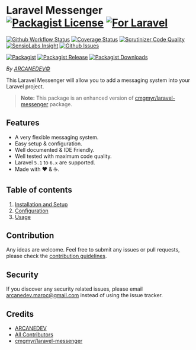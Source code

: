 # Laravel Messenger [![Packagist License][badge_license]](LICENSE.md) [![For Laravel][badge_laravel]][link-github-repo]

[![Github Workflow Status][badge_build]][link-github-status]
[![Coverage Status][badge_coverage]][link-scrutinizer]
[![Scrutinizer Code Quality][badge_quality]][link-scrutinizer]
[![SensioLabs Insight][badge_insight]][link-insight]
[![Github Issues][badge_issues]][link-github-issues]

[![Packagist][badge_package]][link-packagist]
[![Packagist Release][badge_release]][link-packagist]
[![Packagist Downloads][badge_downloads]][link-packagist]

*By [ARCANEDEV&copy;](http://www.arcanedev.net/)*

This Laravel Messenger will allow you to add a messaging system into your Laravel project.

 > **Note:** This package is an enhanced version of [cmgmyr/laravel-messenger](https://github.com/cmgmyr/laravel-messenger) package.

## Features

  * A very flexible messaging system.
  * Easy setup &amp; configuration.
  * Well documented &amp; IDE Friendly.
  * Well tested with maximum code quality.
  * Laravel `5.1` to `6.x` are supported.
  * Made with :heart: &amp; :coffee:.
  
## Table of contents

  1. [Installation and Setup](_docs/1-Installation-and-Setup.md)
  2. [Configuration](_docs/2-Configuration.md)
  3. [Usage](_docs/3-Usage.md)

## Contribution

Any ideas are welcome. Feel free to submit any issues or pull requests, please check the [contribution guidelines](CONTRIBUTING.md).

## Security

If you discover any security related issues, please email arcanedev.maroc@gmail.com instead of using the issue tracker.

## Credits

  - [ARCANEDEV][link-author]
  - [All Contributors][link-contributors]
  - [cmgmyr/laravel-messenger](https://github.com/cmgmyr/laravel-messenger)

[badge_laravel]:      https://img.shields.io/badge/Laravel-5.1%20to%206.x-orange.svg?style=flat-square
[badge_license]:      https://img.shields.io/packagist/l/arcanedev/laravel-messenger.svg?style=flat-square
[badge_build]:        https://img.shields.io/github/workflow/status/ARCANEDEV/LaravelMessenger/run-tests?style=flat-square
[badge_coverage]:     https://img.shields.io/scrutinizer/coverage/g/ARCANEDEV/LaravelMessenger.svg?style=flat-square
[badge_quality]:      https://img.shields.io/scrutinizer/g/ARCANEDEV/LaravelMessenger.svg?style=flat-square
[badge_insight]:      https://img.shields.io/sensiolabs/i/0fe62754-1219-409a-9d05-b6ae7e3e342f.svg?style=flat-square
[badge_issues]:       https://img.shields.io/github/issues/ARCANEDEV/LaravelMessenger.svg?style=flat-square
[badge_package]:      https://img.shields.io/badge/package-arcanedev/laravel--messenger-blue.svg?style=flat-square
[badge_release]:      https://img.shields.io/packagist/v/arcanedev/laravel-messenger.svg?style=flat-square
[badge_downloads]:    https://img.shields.io/packagist/dt/arcanedev/laravel-messenger.svg?style=flat-square

[link-author]:        https://github.com/arcanedev-maroc
[link-github-repo]:   https://github.com/ARCANEDEV/LaravelMessenger
[link-github-status]: https://github.com/ARCANEDEV/LaravelMessenger/actions
[link-github-issues]: https://github.com/ARCANEDEV/LaravelMessenger/issues
[link-contributors]:  https://github.com/ARCANEDEV/LaravelMessenger/graphs/contributors
[link-packagist]:     https://packagist.org/packages/arcanedev/laravel-messenger
[link-travis]:        https://travis-ci.org/ARCANEDEV/LaravelMessenger
[link-scrutinizer]:   https://scrutinizer-ci.com/g/ARCANEDEV/LaravelMessenger/?branch=master
[link-insight]:       https://insight.sensiolabs.com/projects/0fe62754-1219-409a-9d05-b6ae7e3e342f
